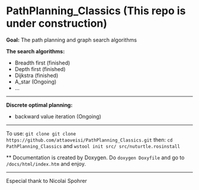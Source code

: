 # PathPlanning_Classics (This repo is under construction)
**Goal:** The path planning and graph search algorithms

**The search algorithms:**
- Breadth first (finished)
- Depth first (finished)
- Dijkstra (finished)
- A_star (Ongoing)
- ...
_______________________________________________________________
**Discrete optimal planning:**
- backward value iteration (Ongoing)

_______________________________________________________________
To use:
`git clone git clone https://github.com/attaoveisi/PathPlanning_Classics.git`
then:
`cd PathPlanning_Classics`
and 
`wstool init src/ src/nuturtle.rosinstall`


** Documentation is created by Doxygen. Do `doxygen Doxyfile` and go to `/docs/html/index.htm` and enjoy.
_______________________________________________________________
Especial thank to Nicolai Spohrer
